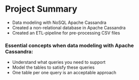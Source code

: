 # Project Summary
- Data modeling with NoSQL Apache Cassandra
- Created a non-relational database in Apache Cassandra
- Created an ETL-pipeline for pre-processing CSV files

### Essential concepts when data modeling with Apache Cassandra:
- Understand what queries you need to support 
- Model the tables to satisfy these queries
- One table per one query is an acceptable approach